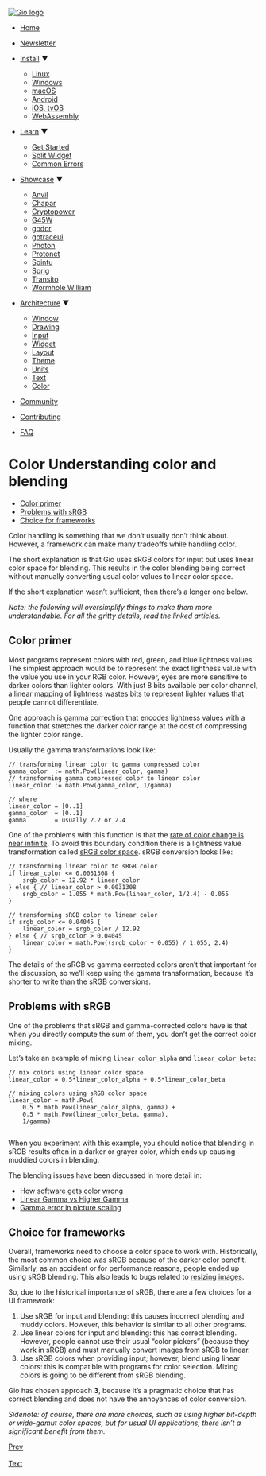 [![Gio logo](/files/logo-text.svg)](/)

- [Home](/)
- [Newsletter](/news)
- [Install](/doc/install) ▼
  
  - [Linux](/doc/install/linux)
  - [Windows](/doc/install/windows)
  - [macOS](/doc/install/macos)
  - [Android](/doc/install/android)
  - [iOS, tvOS](/doc/install/ios)
  - [WebAssembly](/doc/install/wasm)
- [Learn](/doc/learn) ▼
  
  - [Get Started](/doc/learn/get-started)
  - [Split Widget](/doc/learn/split-widget)
  - [Common Errors](/doc/learn/common-errors)
- [Showcase](/doc/showcase) ▼
  
  - [Anvil](/doc/showcase/anvil)
  - [Chapar](/doc/showcase/chapar)
  - [Cryptopower](/doc/showcase/cryptopower)
  - [G45W](/doc/showcase/g45w)
  - [godcr](/doc/showcase/godcr)
  - [gotraceui](/doc/showcase/gotraceui)
  - [Photon](/doc/showcase/photon)
  - [Protonet](/doc/showcase/protonet)
  - [Sointu](/doc/showcase/sointu)
  - [Sprig](/doc/showcase/sprig)
  - [Transito](/doc/showcase/transito)
  - [Wormhole William](/doc/showcase/wormhole-william)
- [Architecture](/doc/architecture) ▼
  
  - [Window](/doc/architecture/window)
  - [Drawing](/doc/architecture/drawing)
  - [Input](/doc/architecture/input)
  - [Widget](/doc/architecture/widget)
  - [Layout](/doc/architecture/layout)
  - [Theme](/doc/architecture/theme)
  - [Units](/doc/architecture/units)
  - [Text](/doc/architecture/text)
  - [Color](/doc/architecture/color)
- [Community](/doc/community)
- [Contributing](/doc/contribute)
- [FAQ](/doc/faq)

# Color Understanding color and blending

- [Color primer](#color-primer)
- [Problems with sRGB](#problems-with-srgb)
- [Choice for frameworks](#choice-for-frameworks)

Color handling is something that we don’t usually don’t think about. However, a framework can make many tradeoffs while handling color.

The short explanation is that Gio uses sRGB colors for input but uses linear color space for blending. This results in the color blending being correct without manually converting usual color values to linear color space.

If the short explanation wasn’t sufficient, then there’s a longer one below.

*Note: the following will oversimplify things to make them more understandable. For all the gritty details, read the linked articles.*

## Color primer

Most programs represent colors with red, green, and blue lightness values. The simplest approach would be to represent the exact lightness value with the value you use in your RGB color. However, eyes are more sensitive to darker colors than lighter colors. With just 8 bits available per color channel, a linear mapping of lightness wastes bits to represent lighter values that people cannot differentiate.

One approach is [gamma correction](https://en.wikipedia.org/wiki/Gamma_correction) that encodes lightness values with a function that stretches the darker color range at the cost of compressing the lighter color range.

Usually the gamma transformations look like:

```
// transforming linear color to gamma compressed color
gamma_color  := math.Pow(linear_color, gamma)
// transforming gamma compressed color to linear color
linear_color := math.Pow(gamma_color, 1/gamma)

// where
linear_color = [0..1]
gamma_color  = [0..1]
gamma        = usually 2.2 or 2.4
```

One of the problems with this function is that the [rate of color change is near infinite](https://en.wikipedia.org/wiki/SRGB#Transfer_function_%28%22gamma%22%29). To avoid this boundary condition there is a lightness value transformation called [sRGB color space](https://en.wikipedia.org/wiki/SRGB). sRGB conversion looks like:

```
// transforming linear color to sRGB color
if linear_color <= 0.0031308 {
	srgb_color = 12.92 * linear_color
} else { // linear_color > 0.0031308
	srgb_color = 1.055 * math.Pow(linear_color, 1/2.4) - 0.055
}

// transforming sRGB color to linear color
if srgb_color <= 0.04045 {
	linear_color = srgb_color / 12.92
} else { // srgb_color > 0.04045
	linear_color = math.Pow((srgb_color + 0.055) / 1.055, 2.4)
}
```

The details of the sRGB vs gamma corrected colors aren’t that important for the discussion, so we’ll keep using the gamma transformation, because it’s shorter to write than the sRGB conversions.

## Problems with sRGB

One of the problems that sRGB and gamma-corrected colors have is that when you directly compute the sum of them, you don’t get the correct color mixing.

Let’s take an example of mixing `linear_color_alpha` and `linear_color_beta`:

```
// mix colors using linear color space
linear_color = 0.5*linear_color_alpha + 0.5*linear_color_beta

// mixing colors using sRGB color space
linear_color = math.Pow(
	0.5 * math.Pow(linear_color_alpha, gamma) +
	0.5 * math.Pow(linear_color_beta, gamma),
	1/gamma)
```

```

```

When you experiment with this example, you should notice that blending in sRGB results often in a darker or grayer color, which ends up causing muddied colors in blending.

The blending issues have been discussed in more detail in:

- [How software gets color wrong](https://bottosson.github.io/posts/colorwrong/)
- [Linear Gamma vs Higher Gamma](https://ninedegreesbelow.com/photography/linear-gamma-blur-normal-blend.html)
- [Gamma error in picture scaling](http://www.ericbrasseur.org/gamma.html)

## Choice for frameworks

Overall, frameworks need to choose a color space to work with. Historically, the most common choice was sRGB because of the darker color benefit. Similarly, as an accident or for performance reasons, people ended up using sRGB blending. This also leads to bugs related to [resizing images](http://www.ericbrasseur.org/gamma.html).

So, due to the historical importance of sRGB, there are a few choices for a UI framework:

1. Use sRGB for input and blending: this causes incorrect blending and muddy colors. However, this behavior is similar to all other programs.
2. Use linear colors for input and blending: this has correct blending. However, people cannot use their usual “color pickers” (because they work in sRGB) and must manually convert images from sRGB to linear.
3. Use sRGB colors when providing input; however, blend using linear colors: this is compatible with programs for color selection. Mixing colors is going to be different from sRGB blending.

Gio has chosen approach **3**, because it’s a pragmatic choice that has correct blending and does not have the annoyances of color conversion.

*Sidenote: of course, there are more choices, such as using higher bit-depth or wide-gamut color spaces, but for usual UI applications, there isn’t a significant benefit from them.*

[Prev  
\
Text](/doc/architecture/text)